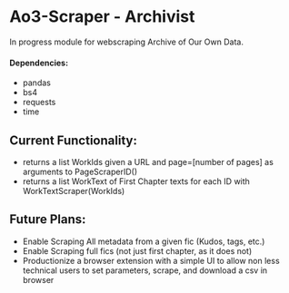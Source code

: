 # Ao3-Scraper - Archivist
In progress module for webscraping Archive of Our Own Data.
#### Dependencies:
 * pandas
 * bs4
 * requests
 * time
## Current Functionality: 
  * returns a list WorkIds given a URL and page=[number of pages] as arguments to PageScraperID()
  * returns a list WorkText of First Chapter texts for each ID with WorkTextScraper(WorkIds)
## Future Plans:
  * Enable Scraping All metadata from a given fic (Kudos, tags, etc.)
  * Enable Scraping full fics (not just first chapter, as it does not)
  * Productionize a browser extension with a simple UI to allow non less technical users to set parameters, scrape, and download a csv in browser
